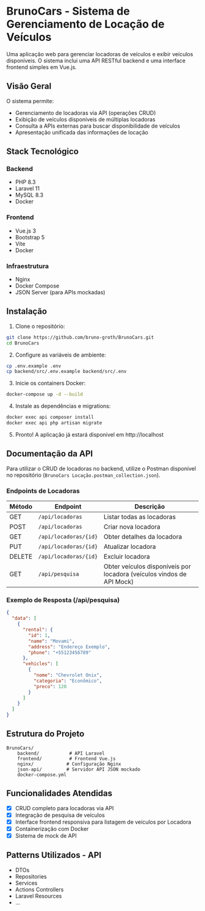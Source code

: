 # BrunoCars - Sistema de Gerenciamento de Locação de Veículos

Uma aplicação web para gerenciar locadoras de veículos e exibir veículos disponíveis. O sistema inclui uma API RESTful backend e uma interface frontend simples em Vue.js.

## Visão Geral

O sistema permite:
- Gerenciamento de locadoras via API (operações CRUD)
- Exibição de veículos disponíveis de múltiplas locadoras
- Consulta a APIs externas para buscar disponibilidade de veículos
- Apresentação unificada das informações de locação

## Stack Tecnológico

### Backend
- PHP 8.3
- Laravel 11
- MySQL 8.3
- Docker

### Frontend
- Vue.js 3
- Bootstrap 5
- Vite
- Docker

### Infraestrutura
- Nginx
- Docker Compose
- JSON Server (para APIs mockadas)

## Instalação

1. Clone o repositório:
```bash
git clone https://github.com/bruno-groth/BrunoCars.git
cd BrunoCars
```

2. Configure as variáveis de ambiente:

```bash
cp .env.example .env
cp backend/src/.env.example backend/src/.env
```

3. Inicie os containers Docker:
```bash
docker-compose up -d --build
```

4. Instale as dependências e migrations:
```bash
docker exec api composer install
docker exec api php artisan migrate
```

5. Pronto! A aplicação já estará disponivel em http://localhost

## Documentação da API
Para utilizar o CRUD de locadoras no backend, utilize o Postman disponível no repositório (`BrunoCars Locação.postman_collection.json`).

### Endpoints de Locadoras

| Método | Endpoint              | Descrição                 |
|--------|-----------------------|---------------------------|
| GET    | `/api/locadoras`      | Listar todas as locadoras |
| POST   | `/api/locadoras`      | Criar nova locadora |
| GET    | `/api/locadoras/{id}` | Obter detalhes da locadora |
| PUT    | `/api/locadoras/{id}` | Atualizar locadora |
| DELETE | `/api/locadoras/{id}` | Excluir locadora |
| GET    | `/api/pesquisa`       | Obter veículos disponíveis por locadora (veículos vindos de API Mock) |

### Exemplo de Resposta (/api/pesquisa)
```json
{
  "data": [
    {
      "rental": {
        "id": 1,
        "name": "Movami",
        "address": "Endereço Exemplo",
        "phone": "+55123456789"
      },
      "vehicles": [
        {
          "nome": "Chevrolet Onix",
          "categoria": "Econômico",
          "preco": 120
        }
      ]
    }
  ]
}
```

## Estrutura do Projeto

```
BrunoCars/
    backend/           # API Laravel
    frontend/          # Frontend Vue.js
    nginx/            # Configuração Nginx
    json-api/         # Servidor API JSON mockado
    docker-compose.yml
```

## Funcionalidades Atendidas

- [x] CRUD completo para locadoras via API
- [x] Integração de pesquisa de veículos
- [x] Interface frontend responsiva para listagem de veículos por Locadora
- [x] Containerização com Docker
- [x] Sistema de mock de API

## Patterns Utilizados - API
  - DTOs
  - Repositories
  - Services
  - Actions Controllers
  - Laravel Resources
  - ...


